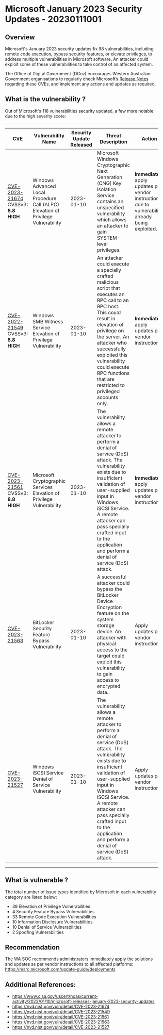 # Microsoft January 2023 Security Updates - 20230111001

## Overview
Microsoft's January 2023 security updates fix 98 vulnerabilities, including remote code execution, bypass security features, or elevate privileges, to address multiple vulnerabilities in Microsoft software. An attacker could exploit some of these vulnerabilities to take control of an affected system. 

The Office of Digital Government (DGov) encourages Western Australian Government organisations to regularly check Microsoft’s [Release Notes](https://msrc.microsoft.com/update-guide/releaseNote/2023-Jan) regarding these CVEs, and implement any actions and updates as required.

## What is the vulnerability ?
Out of Microsoft's 118 vulnerabilities security updated, a few more notable due to the high severity score: 


-----------------------------------------------------------------------------------------------------------------------------

| CVE | Vulnerability Name | Security Update Released | Threat Description | Action |
| --- | --- | --- | --- | --- |
| [CVE-2023-21674](https://msrc.microsoft.com/update-guide/vulnerability/CVE-2023-21674) CVSSv3: **8.8 HIGH** | Windows Advanced Local Procedure Call (ALPC) Elevation of Privilege Vulnerability | 2023-01-10 | Microsoft Windows Cryptographic Next Generation (CNG) Key Isolation Service contains an unspecified vulnerability which allows an attacker to gain SYSTEM-level privileges. | **Immediately** apply updates per vendor instructions due to vulnerability already being exploited. |
| [CVE-2022-21549](https://msrc.microsoft.com/update-guide/en-US/vulnerability/CVE-2023-21549) CVSSv3: **8.8 HIGH** | Windows SMB Witness Service Elevation of Privilege Vulnerability | 2023-01-10 | An attacker could execute a specially crafted malicious script that executes an RPC call to an RPC host. This could result in elevation of privilege on the server. An attacker who successfully exploited this vulnerability could execute RPC functions that are restricted to privileged accounts only. | **Immediately** apply updates per vendor instructions. |
| [CVE-2023-21561](https://msrc.microsoft.com/update-guide/en-US/vulnerability/CVE-2023-21561) CVSSv3: **8.8 HIGH** | Microsoft Cryptographic Services Elevation of Privilege Vulnerability | 2023-01-10 | The vulnerability allows a remote attacker to perform a denial of service (DoS) attack. The vulnerability exists due to insufficient validation of user-supplied input in Windows iSCSI Service. A remote attacker can pass specially crafted input to the application and perform a denial of service (DoS) attack. | **Immediately** apply updates per vendor instructions. |
| [CVE-2023-21563](https://msrc.microsoft.com/update-guide/vulnerability/CVE-2023-21563) | BitLocker Security Feature Bypass Vulnerability | 2023-01-10| A successful attacker could bypass the BitLocker Device Encryption feature on the system storage device. An attacker with physical access to the target could exploit this vulnerability to gain access to encrypted data.. | Apply updates per vendor instructions. |
| [CVE-2023-21527](https://msrc.microsoft.com/update-guide/vulnerability/CVE-2023-21527) | Windows iSCSI Service Denial of Service Vulnerability | 2023-01-10 | The vulnerability allows a remote attacker to perform a denial of service (DoS) attack. The vulnerability exists due to insufficient validation of user-supplied input in Windows iSCSI Service. A remote attacker can pass specially crafted input to the application and perform a denial of service (DoS) attack. | Apply updates per vendor instructions. |
--------------------------------------------------------------------------------------------------------------------------



## What is vulnerable ? 
The total number of issue types identified by Microsoft in each vulnerability category are listed below:

- 39 Elevation of Privilege Vulnerabilities
- 4 Security Feature Bypass Vulnerabilities
- 33 Remote Code Execution Vulnerabilities
- 10 Information Disclosure Vulnerabilities
- 10 Denial of Service Vulnerabilities
- 2 Spoofing Vulnerabilities

## Recommendation
The WA SOC recommends administrators immediately apply the solutions and updates as per vendor instructions to all affected platforms: https://msrc.microsoft.com/update-guide/deployments

## Additional References:
* https://www.cisa.gov/uscert/ncas/current-activity/2023/01/10/microsoft-releases-january-2023-security-updates
* https://nvd.nist.gov/vuln/detail/CVE-2023-21674
* https://nvd.nist.gov/vuln/detail/CVE-2023-21549
* https://nvd.nist.gov/vuln/detail/CVE-2023-21561
* https://nvd.nist.gov/vuln/detail/CVE-2023-21563
* https://nvd.nist.gov/vuln/detail/CVE-2023-21527